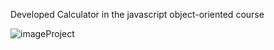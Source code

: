 Developed Calculator in the javascript object-oriented course

![imageProject](https://user-images.githubusercontent.com/57490700/84906647-9b8d7000-b088-11ea-88ec-5fb63cd267ca.jpg)

